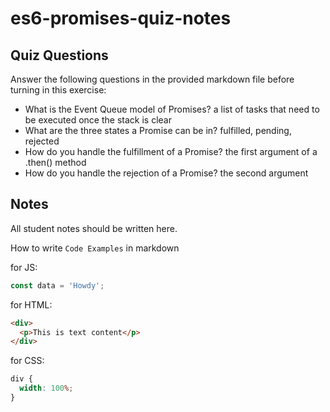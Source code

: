# es6-promises-quiz-notes

## Quiz Questions

Answer the following questions in the provided markdown file before turning in this exercise:

- What is the Event Queue model of Promises?
  a list of tasks that need to be executed once the stack is clear
- What are the three states a Promise can be in?
  fulfilled, pending, rejected
- How do you handle the fulfillment of a Promise?
  the first argument of a .then() method
- How do you handle the rejection of a Promise?
  the second argument

## Notes

All student notes should be written here.

How to write `Code Examples` in markdown

for JS:

```javascript
const data = 'Howdy';
```

for HTML:

```html
<div>
  <p>This is text content</p>
</div>
```

for CSS:

```css
div {
  width: 100%;
}
```
